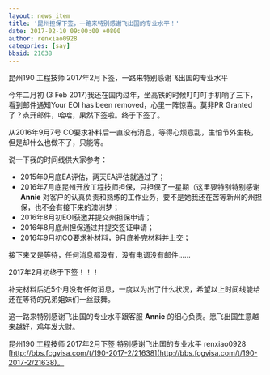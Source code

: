 ```yaml
---
layout: news_item
title: '昆州担保下签，一路来特别感谢飞出国的专业水平！'
date: 2017-02-10 09:00:00 +0800
author: renxiao0928 
categories: [say]
bbsid: 21638
---
```


昆州190 工程技师 2017年2月下签，一路来特别感谢飞出国的专业水平

今年二月初 (3 Feb 2017)我还在国内过年，坐高铁的时候叮叮叮手机响了三下，看到邮件通知Your EOI has been removed，心里一阵惊喜。莫非PR Granted了？点开邮件，哈哈，果然下签啦。终于下签了。

从2016年9月7号 CO要求补料后一直没有消息，等得心烦意乱，生怕节外生枝，但是却什么也做不了，只能等。

说一下我的时间线供大家参考：

- 2015年9月底EA评估，两天EA评估就通过了；
- 2016年7月底昆州开放工程技师担保，只担保了一星期（这里要特别特别感谢 **Annie** 对客户的认真负责和熟练的工作业务，要不是她我还在苦等新州的州担保，也不会有接下来的澳洲梦；
- 2016年8月初EOI获邀并提交州担保申请；
- 2016年8月底州担保通过并提交签证申请；
- 2016年9月初CO要求补材料，9月底补完材料并上交；

接下来又是等待，任何消息都没有，没有电调没有邮件......

2017年2月初终于下签！！！

补完材料后近5个月没有任何消息，一度以为出了什么状况，希望以上时间线能给还在等待的兄弟姐妹们一丝鼓舞。

这一路来特别感谢飞出国的专业水平跟客服 **Annie** 的细心负责。愿飞出国生意越来越好，鸡年发大财。

昆州190 工程技师 2017年2月下签 特别感谢飞出国的专业水平 renxiao0928 [http://bbs.fcgvisa.com/t/190-2017-2/21638](http://bbs.fcgvisa.com/t/190-2017-2/21638)。